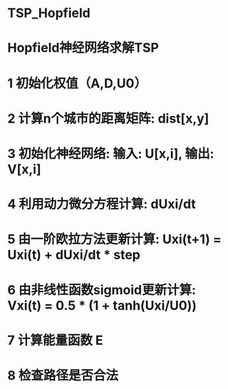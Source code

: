 # TSP_Hopfield

# Hopfield神经网络求解TSP
# 1 初始化权值（A,D,U0）
# 2 计算n个城市的距离矩阵: dist[x,y]
# 3 初始化神经网络: 输入: U[x,i], 输出: V[x,i]
# 4 利用动力微分方程计算: dUxi/dt
# 5 由一阶欧拉方法更新计算: Uxi(t+1) = Uxi(t) + dUxi/dt * step
# 6 由非线性函数sigmoid更新计算: Vxi(t) = 0.5 * (1 + tanh(Uxi/U0))
# 7 计算能量函数 E
# 8 检查路径是否合法
